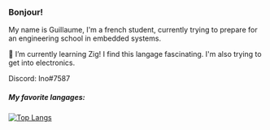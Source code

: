 ### Bonjour!

<!--
**Guigui220D/Guigui220D** is a ✨ _special_ ✨ repository because its `README.md` (this file) appears on your GitHub profile.
-->

My name is Guillaume, I'm a french student, currently trying to prepare for an engineering school in embedded systems.

🌱 I’m currently learning Zig! I find this langage fascinating. I'm also trying to get into electronics.

Discord: Ino#7587

##### My favorite langages:

[![Top Langs](https://github-readme-stats.vercel.app/api/top-langs/?username=Guigui220D)](https://github.com/Guigui220D)
